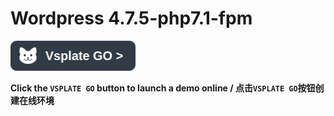 # Wordpress 4.7.5-php7.1-fpm

<a href="https://www.vsplate.com/?docker-compose=https://github.com/vsplate/dcenvs/wordpress/4.7.5-php7.1-fpm"><img alt="VSPLATE GO" src="https://raw.githubusercontent.com/vsplate/images/master/vsgo_btn.png" width="200px"></a>

**Click the `VSPLATE GO` button to launch a demo online / 点击`VSPLATE GO`按钮创建在线环境**